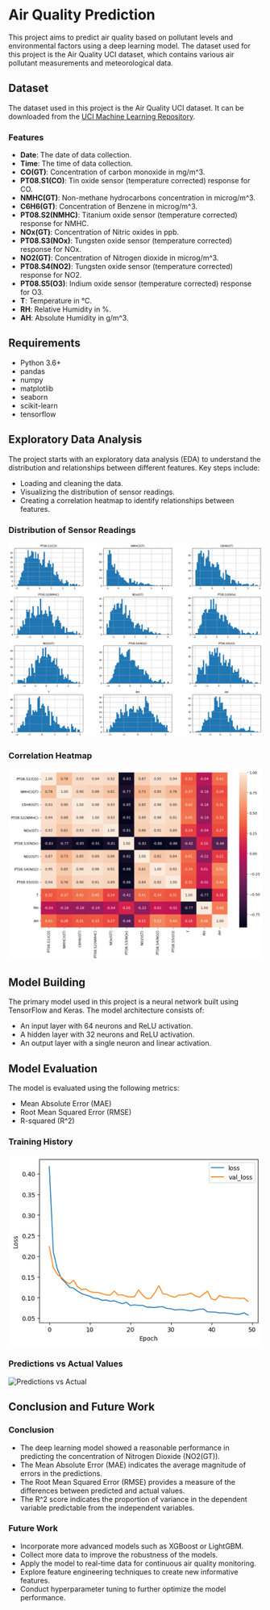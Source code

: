 # Air Quality Prediction

This project aims to predict air quality based on pollutant levels and environmental factors using a deep learning model. The dataset used for this project is the Air Quality UCI dataset, which contains various air pollutant measurements and meteorological data.

## Dataset
The dataset used in this project is the Air Quality UCI dataset. It can be downloaded from the [UCI Machine Learning Repository](https://archive.ics.uci.edu/ml/machine-learning-databases/00360/AirQualityUCI.zip).

### Features
- **Date**: The date of data collection.
- **Time**: The time of data collection.
- **CO(GT)**: Concentration of carbon monoxide in mg/m^3.
- **PT08.S1(CO)**: Tin oxide sensor (temperature corrected) response for CO.
- **NMHC(GT)**: Non-methane hydrocarbons concentration in microg/m^3.
- **C6H6(GT)**: Concentration of Benzene in microg/m^3.
- **PT08.S2(NMHC)**: Titanium oxide sensor (temperature corrected) response for NMHC.
- **NOx(GT)**: Concentration of Nitric oxides in ppb.
- **PT08.S3(NOx)**: Tungsten oxide sensor (temperature corrected) response for NOx.
- **NO2(GT)**: Concentration of Nitrogen dioxide in microg/m^3.
- **PT08.S4(NO2)**: Tungsten oxide sensor (temperature corrected) response for NO2.
- **PT08.S5(O3)**: Indium oxide sensor (temperature corrected) response for O3.
- **T**: Temperature in °C.
- **RH**: Relative Humidity in %.
- **AH**: Absolute Humidity in g/m^3.

## Requirements
- Python 3.6+
- pandas
- numpy
- matplotlib
- seaborn
- scikit-learn
- tensorflow

## Exploratory Data Analysis
The project starts with an exploratory data analysis (EDA) to understand the distribution and relationships between different features. Key steps include:
- Loading and cleaning the data.
- Visualizing the distribution of sensor readings.
- Creating a correlation heatmap to identify relationships between features.

### Distribution of Sensor Readings
![Distribution](Images/distribution.png)

### Correlation Heatmap
![Heatmap](Images/heatmap.png)

## Model Building
The primary model used in this project is a neural network built using TensorFlow and Keras. The model architecture consists of:
- An input layer with 64 neurons and ReLU activation.
- A hidden layer with 32 neurons and ReLU activation.
- An output layer with a single neuron and linear activation.

## Model Evaluation
The model is evaluated using the following metrics:
- Mean Absolute Error (MAE)
- Root Mean Squared Error (RMSE)
- R-squared (R^2)

### Training History
![Training History](Images/training_history.png)

### Predictions vs Actual Values
![Predictions vs Actual](Images/predictions_vs_actual.png)

## Conclusion and Future Work
### Conclusion
- The deep learning model showed a reasonable performance in predicting the concentration of Nitrogen Dioxide (NO2(GT)).
- The Mean Absolute Error (MAE) indicates the average magnitude of errors in the predictions.
- The Root Mean Squared Error (RMSE) provides a measure of the differences between predicted and actual values.
- The R^2 score indicates the proportion of variance in the dependent variable predictable from the independent variables.

### Future Work
- Incorporate more advanced models such as XGBoost or LightGBM.
- Collect more data to improve the robustness of the models.
- Apply the model to real-time data for continuous air quality monitoring.
- Explore feature engineering techniques to create new informative features.
- Conduct hyperparameter tuning to further optimize the model performance.
